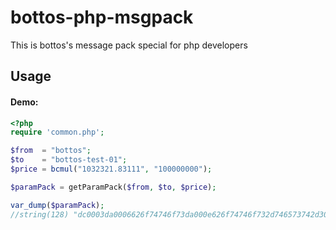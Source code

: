 # bottos-php-msgpack

This is bottos's message pack special for php developers

## Usage

#### Demo:
```php
<?php
require 'common.php';

$from  = "bottos";
$to    = "bottos-test-01";
$price = bcmul("1032321.83111", "100000000");

$paramPack = getParamPack($from, $to, $price);

var_dump($paramPack);
//string(128) "dc0003da0006626f74746f73da000e626f74746f732d746573742d3031c5002000000000000000000000000000000000000000000000000000005de39d9a8d58"
```
